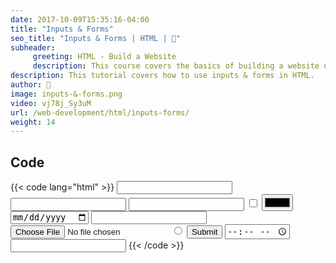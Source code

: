 ```yaml
---
date: 2017-10-09T15:35:16-04:00
title: "Inputs & Forms"
seo_title: "Inputs & Forms | HTML | 🦒"
subheader:
     greeting: HTML - Build a Website
     description: This course covers the basics of building a website using HTML. Work your way through the videos/articles and I'll teach you everything you need to know to create a basic website!
description: This tutorial covers how to use inputs & forms in HTML.
author: 🦒
image: inputs-&-forms.png
video: vj78j_Sy3uM
url: /web-development/html/inputs-forms/
weight: 14
---
```


## Code

{{< code lang="html" >}}
<input type="text" />
<input type="password" />
<input type="number" />
<input type="checkbox" />
<input type="color" />
<input type="date" />
<input type="email" />
<input type="file" />
<input type="radio" />
<input type="submit" />
<input type="time" />
<input type="url" />
{{< /code >}}
